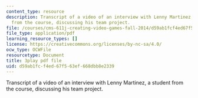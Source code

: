 ```yaml
---
content_type: resource
description: Transcript of a video of an interview with Lenny Martinez, a student
  from the course, discussing his team project.
file: /courses/cms-611j-creating-video-games-fall-2014/d59ab1fcf4ed67f563ef668dbb8e2339_jbhbJBtS48w.pdf
file_type: application/pdf
learning_resource_types: []
license: https://creativecommons.org/licenses/by-nc-sa/4.0/
ocw_type: OCWFile
resourcetype: Document
title: 3play pdf file
uid: d59ab1fc-f4ed-67f5-63ef-668dbb8e2339
---
```

Transcript of a video of an interview with Lenny Martinez, a student from the course, discussing his team project.